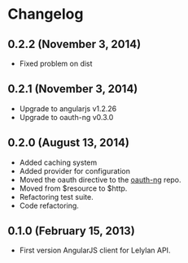 # Changelog


## 0.2.2 (November 3, 2014)

* Fixed problem on dist

## 0.2.1 (November 3, 2014)

* Upgrade to angularjs v1.2.26
* Upgrade to oauth-ng v0.3.0


## 0.2.0 (August 13, 2014)

* Added caching system
* Added provider for configuration
* Moved the oauth directive to the [oauth-ng](http://andreareginato.github.io/oauth-ng/) repo.
* Moved from $resource to $http.
* Refactoring test suite.
* Code refactoring.


## 0.1.0 (February 15, 2013)

* First version AngularJS client for Lelylan API.
